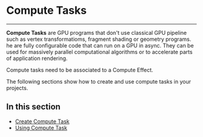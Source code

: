 # Compute Tasks
---

**Compute Tasks** are GPU programs that don't use classical GPU pipeline such as vertex transformatioms, fragment shading or geometry programs. he are fully configurable code that can run on a GPU in async. They can be used for massively parallel computational algorithms or to accelerate parts of application rendering. 

Compute tasks need to be associated to a Compute Effect.

The following sections show how to create and use compute tasks in your projects.

## In this section

* [Create Compute Task](create_computetasks.md)
* [Using Compute Task](using_computetasks.md)


